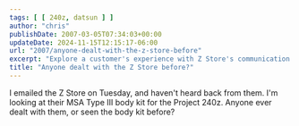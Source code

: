 ```yaml
---
tags: [ [ 240z, datsun ] ]
author: "chris"
publishDate: 2007-03-05T07:34:03+00:00
updateDate: 2024-11-15T12:15:17-06:00
url: "2007/anyone-dealt-with-the-z-store-before"
excerpt: "Explore a customer's experience with Z Store's communication and review their MSA Type III body kit for a Project 240z."
title: "Anyone dealt with the Z Store before?"
---
```


I emailed the Z Store on Tuesday, and haven't heard back from them. I'm looking at their MSA Type III body kit for the Project 240z. Anyone ever dealt with them, or seen the body kit before?
